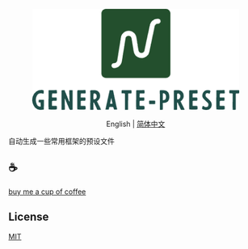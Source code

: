 <p align="center">
<img height="200" src="./assets/kv.png" alt="generate preset">
</p>
<p align="center"> English | <a href="./README_zh.md">简体中文</a></p>

自动生成一些常用框架的预设文件

## :coffee:

[buy me a cup of coffee](https://github.com/Simon-He95/sponsor)

## License

[MIT](./license)
